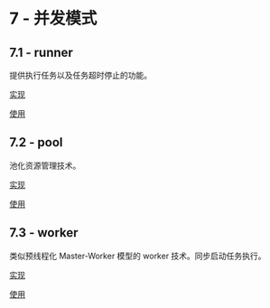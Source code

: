 # 7 - 并发模式

## 7.1 - runner

提供执行任务以及任务超时停止的功能。

[实现](code/chapter7/patterns/runner/runner.go)

[使用](code/chapter7/patterns/runner/main/main.go)

## 7.2 - pool

池化资源管理技术。

[实现](code/chapter7/patterns/pool/pool.go)

[使用](code/chapter7/patterns/pool/main/main.go)

## 7.3 - worker

类似预线程化 Master-Worker 模型的 worker 技术。同步启动任务执行。

[实现](code/chapter7/patterns/work/work.go)

[使用](code/chapter7/patterns/work/main/main.go)
